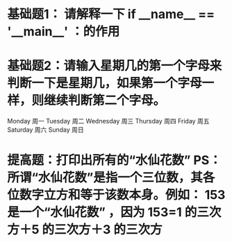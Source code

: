 # 基础题1： 请解释一下 if \_\_name\_\_ == '\_\_main\_\_' ：的作用

# 基础题2：请输入星期几的第一个字母来判断一下是星期几，如果第一个字母一样，则继续判断第二个字母。   
Monday 周一
Tuesday 周二
Wednesday 周三
Thursday 周四
Friday 周五
Saturday 周六
Sunday 周日

# 提高题：打印出所有的“水仙花数” PS：所谓“水仙花数”是指一个三位数，其各位数字立方和等于该数本身。例如： 153 是一个“水仙花数” ，因为 153=1 的三次方＋5 的三次方＋3 的三次方